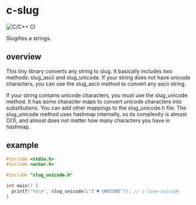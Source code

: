 # c-slug
![C/C++ CI](https://github.com/akanmuratcimen/c-slug/workflows/C/C++%20CI/badge.svg)

Slugifies a strings.

## overview
This tiny library converts any string to slug. It basically includes two methods: slug_ascii and slug_unicode. If your string does not have unicode characters, you can use the slug_ascii method to convert any ascii string.

If your string contains unicode characters, you must use the slug_unicode method. It has some character maps to convert unicode characters into substitutions. You can add other mappings to the slug_unicode.h file. The slug_unicode method uses hashmap internally, so its complexity is almost O(1), and almost does not matter how many characters you have in hashmap.

## example

```c
#include <stdio.h>
#include <wchar.h>

#include "slug_unicode.h"

int main() {
  printf("%s\n", slug_unicode(L"I ♥ UNICODE")); // i-love-unicode
}

```
